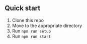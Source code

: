 
## Quick start

1. Clone this repo 
2. Move to the appropriate directory
3. Run `npm run setup` 
4. Run `npm run start`